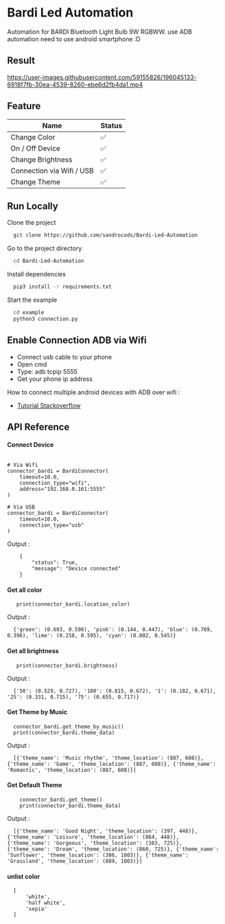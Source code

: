 
# Bardi Led Automation

Automation for BARDI Bluetooth Light Bulb 9W RGBWW. use ADB automation need to use android smartphone :D

## Result 

https://user-images.githubusercontent.com/59155826/196045133-6918f7fb-30ea-4539-8260-ebe6d2fb4da1.mp4

## Feature

| Name             | Status              |
| ----------------- | ------------------------- |
| Change Color  | ✅ |
| On / Off Device | ✅ |
| Change Brightness | ✅ |
| Connection via Wifi / USB | ✅ |
| Change Theme | ✅ |

## Run Locally

Clone the project

```bash
  git clone https://github.com/sandrocods/Bardi-Led-Automation
```

Go to the project directory

```bash
  cd Bardi-Led-Automation
```

Install dependencies

```bash
  pip3 install -r requirements.txt
```

Start the example

```bash
  cd example
  python3 connection.py
```


## Enable Connection ADB via Wifi

- Connect usb cable to your phone
- Open cmd
- Type: adb tcpip 5555
- Get your phone ip address

How to connect multiple android devices with ADB over wifi : 

- [Tutorial Stackoverflow](https://stackoverflow.com/a/43973839)

## API Reference

#### Connect Device
```python3

# Via Wifi
connector_bardi = BardiConnector(
    timeout=10.0,
    connection_type="wifi",
    address="192.168.0.161:5555"
)

# Via USB
connector_bardi = BardiConnector(
    timeout=10.0,
    connection_type="usb"
)
```

Output :
```python3
    {
        "status": True,
        "message": "Device connected"
    }
```

#### Get all color 

```python3
   print(connector_bardi.location_color)
```
Output :
```python3
  {'green': (0.693, 0.598), 'pink': (0.144, 0.447), 'blue': (0.769, 0.396), 'lime': (0.258, 0.595), 'cyan': (0.802, 0.545)}
```

#### Get all brightness
```python3
   print(connector_bardi.brightness)
```
Output :
```python3
  {'50': (0.529, 0.727), '100': (0.815, 0.672), '1': (0.182, 0.671), '25': (0.331, 0.715), '75': (0.655, 0.717)}
```

#### Get Theme by Music
```python3
  connector_bardi.get_theme_by_music()
  print(connector_bardi.theme_data)
```
Output :
```python3
  [{'theme_name': 'Music rhythm', 'theme_location': (887, 608)}, {'theme_name': 'Game', 'theme_location': (887, 608)}, {'theme_name': 'Romantic', 'theme_location': (887, 608)}]
```

#### Get Default Theme
```python3
    connector_bardi.get_theme()
    print(connector_bardi.theme_data)
```
Output :
```python3
  [{'theme_name': 'Good Night', 'theme_location': (397, 448)}, {'theme_name': 'Leisure', 'theme_location': (864, 448)}, {'theme_name': 'Gorgeous', 'theme_location': (383, 725)}, {'theme_name': 'Dream', 'theme_location': (860, 725)}, {'theme_name': 'Sunflower', 'theme_location': (386, 1003)}, {'theme_name': 'Grassland', 'theme_location': (889, 1003)}]
```

#### unlist color
```
  [
      'white',
      'half white',
      'sepia'
  ]
```
